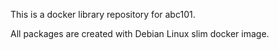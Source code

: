 This is a docker library repository for abc101.

All packages are created with Debian Linux slim docker image.
